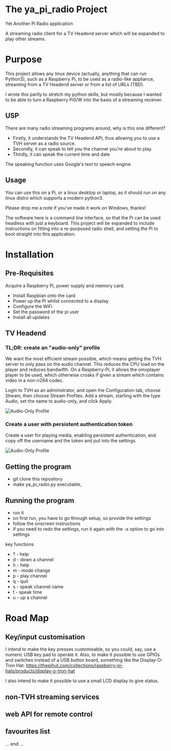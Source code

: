 # The ya_pi_radio Project

Yet Another Pi Radio application

A streaming radio client for a TV Headend server which will be expanded to
play other streams.


# Purpose

This project allows any linux device (actually, anything that can run
Python3), such as a Raspberry Pi, to be used as a radio-like appliance,
streaming from a TV Headend server or from a list of URLs (TBD).


I wrote this partly to stretch my python skills, but mostly because I wanted
to be able to turn a Raspberry Pi0/W into the basis of a streaming receiver.


## USP

There are many radio streaming programs around, why is this one different?

* Firstly, it understands the TV Headend API, thus allowing you to use a
  TVH server as a radio source.
* Secondly, it can speak to tell you the channel you're about to play.
* Thirdly, it can speak the current time and date

The speaking function uses Google's text to speech engine.


## Usage

You can use this on a Pi, or a linux desktop or laptop, as it should run on
any linux distro which supports a modern python3.

Please drop me a note if you've made it work on Windows, thanks!

The software here is a command line interface, so that the Pi can be used
headless with just a keyboard. This project will be expanded to include
instructions on fitting into a re-purposed radio shell, and setting the
Pi to boot straight into this application.


# Installation

## Pre-Requisites

Acquire a Raspberry Pi, power supply and memory card. 

* Install Raspbian onto the card
* Power up the Pi whilst connected to a display
* Configure the WiFi
* Set the password of the pi user
* Install all updates


## TV Headend

### TL;DR: create an "audio-only" profile

We want the most efficient stream possible, which means getting the TVH
server to only pass on the audio channel. This reduces the CPU load on
the player and reduces bandwifth. On a Raspberry-Pi, it allows the
omxplayer player to be used, which otherwise croaks if given a stream
which contains video in a non-n264 codec.

Login to TVH as an administrator, and open the Configuration tab, choose
Stream, then choose Stream Profiles. Add a stream, starting with the
type Audio, set the name to audio-only, and click Apply.
 
![Audio-Only Profile](https://raw.githubusercontent.com/speculatrix/ya_pi_radio/master/create_audio_only_profile.png)


### Create a user with persistent authentication token

Create a user for playing media, enabling persistent authentication, and copy
off the username and the token and put into the settings.

![Audio-Only Profile](https://raw.githubusercontent.com/speculatrix/ya_pi_radio/master/webby_user.png)



## Getting the program

* git clone this repository
* make ya_pi_radio.py executable, 


## Running the program

* run it
* on first run, you have to go through setup, so provide the settings
* follow the onscreen instructions
* if you need to redo the settings, run it again with the -s option to go into settings


key functions

* ? - help
* d - down a channel
* h - help
* m - mode change
* p - play channel
* q - quit
* s - speak channel name
* t - speak time
* u - up a channel


# Road Map

## Key/input customisation

I intend to make the key presses customisable, so you could, say, use a
numeric USB key pad to operate it. Also, to make it possible to use GPIOs
and switches instead of a USB button board, something like the Display-O-Tron Hat:
https://thepihut.com/collections/raspberry-pi-hats/products/display-o-tron-hat

I also intend to make it possible to use a small LCD display to give status.

## non-TVH streaming services


## web API for remote control


## favourites list


... end ...

